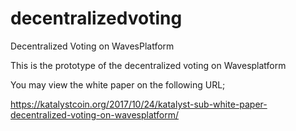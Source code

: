 # decentralizedvoting
Decentralized Voting on WavesPlatform

This is the prototype of the decentralized voting on Wavesplatform

You may view the white paper on the following URL;

https://katalystcoin.org/2017/10/24/katalyst-sub-white-paper-decentralized-voting-on-wavesplatform/
